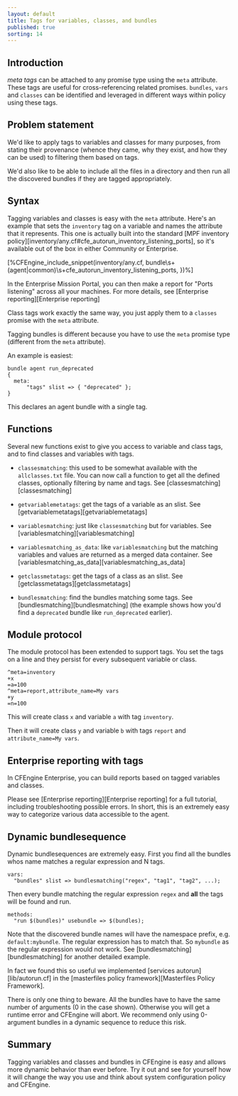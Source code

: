 ```yaml
---
layout: default
title: Tags for variables, classes, and bundles
published: true
sorting: 14
---
```


## Introduction

*meta tags* can be attached to any promise type using the `meta` attribute.
These tags are useful for cross-referencing related promises. `bundles`, `vars`
and `classes` can be identified and leveraged in different ways within policy
using these tags.

## Problem statement

We'd like to apply tags to variables and classes for many purposes,
from stating their provenance (whence they came, why they exist, and
how they can be used) to filtering them based on tags.

We'd also like to be able to include all the files in a directory and
then run all the discovered bundles if they are tagged appropriately.

## Syntax

Tagging variables and classes is easy with the `meta` attribute. Here's an
example that sets the `inventory` tag on a variable and names the attribute that
it represents. This one is actually built into the standard
[MPF inventory policy][inventory/any.cf#cfe_autorun_inventory_listening_ports],
so it's available out of the box in either Community or Enterprise.

[%CFEngine_include_snippet(inventory/any.cf, bundle\s+(agent|common)\s+cfe_autorun_inventory_listening_ports, \})%]

In the Enterprise Mission Portal, you can then make a report for
"Ports listening" across all your machines. For more details, see
[Enterprise reporting][Enterprise reporting]

Class tags work exactly the same way, you just apply them to a
`classes` promise with the `meta` attribute.

Tagging bundles is different because you have to use the `meta`
promise type (different from the `meta` attribute).

An example is easiest:

```cf3
bundle agent run_deprecated
{
  meta:
      "tags" slist => { "deprecated" };
}
```

This declares an agent bundle with a single tag.

## Functions

Several new functions exist to give you access to variable and class
tags, and to find classes and variables with tags.

* `classesmatching`: this used to be somewhat available with the
`allclasses.txt` file. You can now call a function to get all the
defined classes, optionally filtering by name and tags. See
[classesmatching][classesmatching]

* `getvariablemetatags`: get the tags of a variable as an slist. See
[getvariablemetatags][getvariablemetatags]

* `variablesmatching`: just like `classesmatching` but for variables.
See [variablesmatching][variablesmatching]

* `variablesmatching_as_data`: like `variablesmatching` but the matching
variables and values are returned as a merged data container. See
[variablesmatching_as_data][variablesmatching_as_data]

* `getclassmetatags`: get the tags of a class as an slist. See
[getclassmetatags][getclassmetatags]

* `bundlesmatching`: find the bundles matching some tags. See
[bundlesmatching][bundlesmatching]
(the example shows how you'd find a `deprecated` bundle like
`run_deprecated` earlier).

## Module protocol

The module protocol has been extended to support tags. You set the
tags on a line and they persist for every subsequent variable or
class.

```
^meta=inventory
+x
=a=100
^meta=report,attribute_name=My vars
+y
=n=100
```

This will create class `x` and variable `a` with tag `inventory`.

Then it will create class `y` and variable `b` with tags `report` and
`attribute_name=My vars`.

## Enterprise reporting with tags

In CFEngine Enterprise, you can build reports based on tagged variables and
classes.

Please see [Enterprise reporting][Enterprise reporting] for a full tutorial,
including troubleshooting possible errors. In short, this is an extremely easy
way to categorize various data accessible to the agent.

## Dynamic bundlesequence

Dynamic bundlesequences are extremely easy. First you find all the bundles whos
name matches a regular expression and N tags.

```cf3
vars:
  "bundles" slist => bundlesmatching("regex", "tag1", "tag2", ...);
```

Then every bundle matching the regular expression `regex` and **all**
the tags will be found and run.

```cf3
methods:
  "run $(bundles)" usebundle => $(bundles);
```

Note that the discovered bundle names will have the namespace prefix,
e.g. `default:mybundle`. The regular expression has to match that. So
`mybundle` as the regular expression would not work. See
[bundlesmatching][bundlesmatching]
for another detailed example.

In fact we found this so useful we
implemented [services autorun][lib/autorun.cf] in
the [masterfiles policy framework][Masterfiles Policy Framework].

There is only one thing to beware. All the bundles have to have the
same number of arguments (0 in the case shown). Otherwise you will get
a runtime error and CFEngine will abort. We recommend only using
0-argument bundles in a dynamic sequence to reduce this risk.

## Summary

Tagging variables and classes and bundles in CFEngine is easy and allows more
dynamic behavior than ever before. Try it out and see for yourself how it will
change the way you use and think about system configuration policy and CFEngine.
